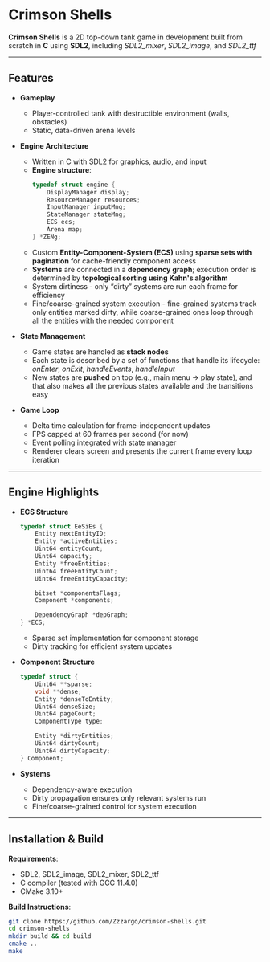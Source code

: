 # Crimson Shells

**Crimson Shells** is a 2D top-down tank game in development built from scratch in **C** using **SDL2**, including *SDL2_mixer*, *SDL2_image*, and *SDL2_ttf*

---

## Features

- **Gameplay**
  - Player-controlled tank with destructible environment (walls, obstacles)
  - Static, data-driven arena levels

- **Engine Architecture**
  - Written in C with SDL2 for graphics, audio, and input
  - **Engine structure**:
    ```c
    typedef struct engine {
        DisplayManager display;
        ResourceManager resources;
        InputManager inputMng;
        StateManager stateMng;
        ECS ecs;
        Arena map;
    } *ZENg;
    ```
  - Custom **Entity-Component-System (ECS)** using **sparse sets with pagination** for cache-friendly component access
  - **Systems** are connected in a **dependency graph**; execution order is determined by **topological sorting using Kahn's algorithm**
  - System dirtiness - only “dirty” systems are run each frame for efficiency
  - Fine/coarse-grained system execution - fine-grained systems track only entities marked dirty, while coarse-grained ones loop through all the entities with the needed component

- **State Management**
  - Game states are handled as **stack nodes**
  - Each state is described by a set of functions that handle its lifecycle: *onEnter*, *onExit*, *handleEvents*, *handleInput*
  - New states are **pushed** on top (e.g., main menu → play state), and that also makes all the previous states available and the transitions easy

- **Game Loop**
  - Delta time calculation for frame-independent updates
  - FPS capped at 60 frames per second (for now)
  - Event polling integrated with state manager
  - Renderer clears screen and presents the current frame every loop iteration

---

## Engine Highlights

- **ECS Structure**
    ```c
    typedef struct EeSiEs {
        Entity nextEntityID;
        Entity *activeEntities;
        Uint64 entityCount;
        Uint64 capacity;
        Entity *freeEntities;
        Uint64 freeEntityCount;
        Uint64 freeEntityCapacity;

        bitset *componentsFlags;
        Component *components;

        DependencyGraph *depGraph;
    } *ECS;
    ```
  - Sparse set implementation for component storage
  - Dirty tracking for efficient system updates

- **Component Structure**
    ```c
    typedef struct {
        Uint64 **sparse;
        void **dense;
        Entity *denseToEntity;
        Uint64 denseSize;
        Uint64 pageCount;
        ComponentType type;

        Entity *dirtyEntities;
        Uint64 dirtyCount;
        Uint64 dirtyCapacity;
    } Component;
    ```

- **Systems**
  - Dependency-aware execution
  - Dirty propagation ensures only relevant systems run
  - Fine/coarse-grained control for system execution

---

## Installation & Build

**Requirements**:  
- SDL2, SDL2_image, SDL2_mixer, SDL2_ttf  
- C compiler (tested with GCC 11.4.0)  
- CMake 3.10+  

**Build Instructions**:
```bash
git clone https://github.com/Zzzargo/crimson-shells.git
cd crimson-shells
mkdir build && cd build
cmake ..
make
